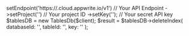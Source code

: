 <?php

use Appwrite\Client;
use Appwrite\Services\TablesDb;

$client = (new Client())
    ->setEndpoint('https://<REGION>.cloud.appwrite.io/v1') // Your API Endpoint
    ->setProject('<YOUR_PROJECT_ID>') // Your project ID
    ->setKey('<YOUR_API_KEY>'); // Your secret API key

$tablesDB = new TablesDb($client);

$result = $tablesDB->deleteIndex(
    databaseId: '<DATABASE_ID>',
    tableId: '<TABLE_ID>',
    key: ''
);